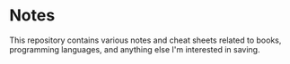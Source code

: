# Notes

This repository contains various notes and cheat sheets 
related to books, programming languages, and anything else I'm interested 
in saving.
